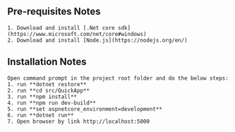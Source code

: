 ## Pre-requisites Notes
    1. Download and install [.Net core sdk](https://www.microsoft.com/net/core#windows)
    2. Download and install [Node.js](https://nodejs.org/en/)
## Installation Notes
    Open command prompt in the project root folder and do the below steps:
    1. run **dotnet restore**
    2. run **cd src/QuickApp**
    3. run **npm install**
    4. run **npm run dev-build**
    5. run **set aspnetcore_environment=development**
    6. run **dotnet run**
    7. Open browser by link http://localhost:5000
